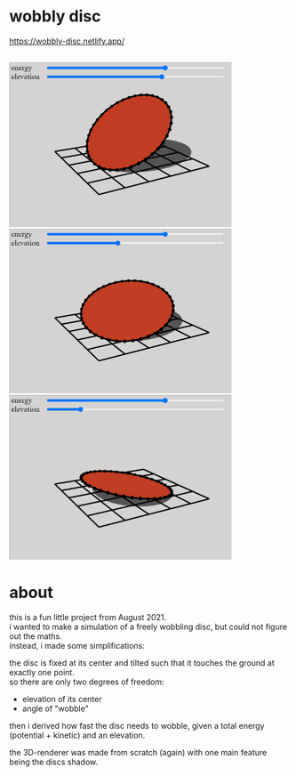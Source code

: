  
# wobbly disc  

https://wobbly-disc.netlify.app/  

<div style="height: 16px;"></div>

<img src="./demo/wobbly-disc-high.gif" style="width: 400px;" />

<img src="./demo/wobbly-disc-medium.gif" style="width: 400px;" />

<img src="./demo/wobbly-disc-low.gif" style="width: 400px;" />


# about

this is a fun little project from August 2021.  
i wanted to make a simulation of a freely wobbling disc, but could not figure out the maths.  
instead, i made some simplifications:  

the disc is fixed at its center and tilted such that it touches the ground at exactly one point.  
so there are only two degrees of freedom:  

- elevation of its center  
- angle of "wobble"  

then i derived how fast the disc needs to wobble, given a total energy (potential + kinetic) and an elevation.  

the 3D-renderer was made from scratch (again) with one main feature being the discs shadow.  